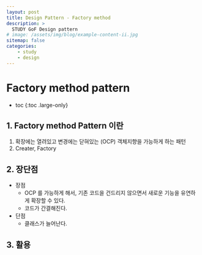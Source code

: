 ```yaml
---
layout: post
title: Design Pattern - Factory method
description: >
  STUDY GoF Design pattern 
# image: /assets/img/blog/example-content-ii.jpg
sitemap: false
categories: 
    - study
    - design
---
```


# Factory method pattern 

* toc
{:toc .large-only}

## 1. Factory method Pattern 이란
1. 확장에는 열려있고 변경에는 닫혀있는 (OCP) 객체지향을 가능하게 하는 패턴 
2. Creater, Factory 


## 2. 장단점 
- 장점
    - OCP 를 가능하게 해서, 기존 코드을 건드리지 않으면서 새로운 기능을 유연하게 확장할 수 있다. 
    - 코드가 간결해진다.
- 단점 
    - 클래스가 늘어난다. 

## 3. 활용 